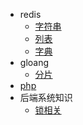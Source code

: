 - redis
    - [字符串](/redis/sds)
    - [列表](/redis/list)
    - [字典](/redis/dict)
- gloang
    - [分片](/golang/slice)
- [php](/php/my-experience-of-php)
- 后端系统知识
    - [锁相关](/system/lock.md)
